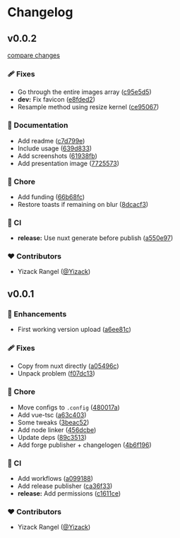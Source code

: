# Changelog


## v0.0.2

[compare changes](https://github.com/Yizack/emotes-resizer/compare/v0.0.1...v0.0.2)

### 🩹 Fixes

- Go through the entire images array ([c95e5d5](https://github.com/Yizack/emotes-resizer/commit/c95e5d5))
- **dev:** Fix favicon ([e8fded2](https://github.com/Yizack/emotes-resizer/commit/e8fded2))
- Resample method using resize kernel ([ce95067](https://github.com/Yizack/emotes-resizer/commit/ce95067))

### 📖 Documentation

- Add readme ([c7d799e](https://github.com/Yizack/emotes-resizer/commit/c7d799e))
- Include usage ([639d833](https://github.com/Yizack/emotes-resizer/commit/639d833))
- Add screenshots ([61938fb](https://github.com/Yizack/emotes-resizer/commit/61938fb))
- Add presentation image ([7725573](https://github.com/Yizack/emotes-resizer/commit/7725573))

### 🏡 Chore

- Add funding ([66b68fc](https://github.com/Yizack/emotes-resizer/commit/66b68fc))
- Restore toasts if remaining on blur ([8dcacf3](https://github.com/Yizack/emotes-resizer/commit/8dcacf3))

### 🤖 CI

- **release:** Use nuxt generate before publish ([a550e97](https://github.com/Yizack/emotes-resizer/commit/a550e97))

### ❤️ Contributors

- Yizack Rangel ([@Yizack](https://github.com/Yizack))

## v0.0.1


### 🚀 Enhancements

- First working version upload ([a6ee81c](https://github.com/Yizack/emotes-resizer/commit/a6ee81c))

### 🩹 Fixes

- Copy from nuxt directly ([a05496c](https://github.com/Yizack/emotes-resizer/commit/a05496c))
- Unpack problem ([f07dc13](https://github.com/Yizack/emotes-resizer/commit/f07dc13))

### 🏡 Chore

- Move configs to `.config` ([480017a](https://github.com/Yizack/emotes-resizer/commit/480017a))
- Add vue-tsc ([a63c403](https://github.com/Yizack/emotes-resizer/commit/a63c403))
- Some tweaks ([3beac52](https://github.com/Yizack/emotes-resizer/commit/3beac52))
- Add node linker ([456dcbe](https://github.com/Yizack/emotes-resizer/commit/456dcbe))
- Update deps ([89c3513](https://github.com/Yizack/emotes-resizer/commit/89c3513))
- Add forge publisher + changelogen ([4b6f196](https://github.com/Yizack/emotes-resizer/commit/4b6f196))

### 🤖 CI

- Add workflows ([a099188](https://github.com/Yizack/emotes-resizer/commit/a099188))
- Add release publisher ([ca36f33](https://github.com/Yizack/emotes-resizer/commit/ca36f33))
- **release:** Add permissions ([c1611ce](https://github.com/Yizack/emotes-resizer/commit/c1611ce))

### ❤️ Contributors

- Yizack Rangel ([@Yizack](https://github.com/Yizack))

